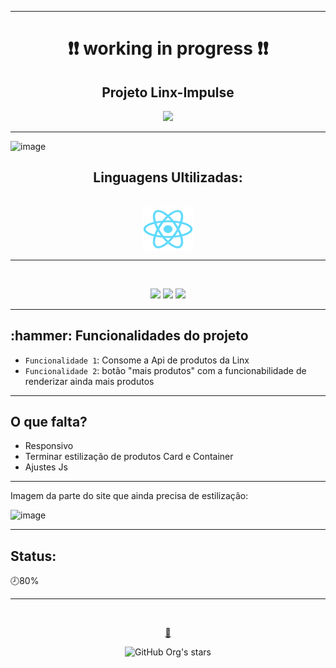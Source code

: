 <hr />

<h1 align="center">❗❗ working in progress ❗❗</h1>
<h2 align="center"> Projeto Linx-Impulse</h2>

<p align="center">
<img src="http://img.shields.io/static/v1?label=STATUS&message=EM%20DESENVOLVIMENTO&color=PINK&style=for-the-badge"/>
</p>
<hr />

![image](https://user-images.githubusercontent.com/96242187/180253458-33bdef48-5381-4ee2-bfbd-c7e691aea883.png)


<div align='center'>
<h2> Linguagens Ultilizadas:</h2>
<br>
 <img align="center" alt="Lu-React" height="70" width="80" src="https://raw.githubusercontent.com/devicons/devicon/master/icons/react/react-original.svg">
 <hr />
 <br>
</div>


<div align="center">

<a href="https://www.linkedin.com/in/luciana-vivarelli-valgode-34640815a/" target="_blank"><img src="https://img.shields.io/badge/-LinkedIn-%230077B5?style=for-the-badge&logo=linkedin&logoColor=gold" target="_blank"></a> 
  <a href="https://www.instagram.com/lucianavivarelli/" target="_blank"><img src="https://img.shields.io/badge/-Instagram-%23E4405F?style=for-the-badge&logo=instagram&logoColor=gold" target="_blank"></a>
  <a href = "mailto:lucianavivarelli@hotmail.com"><img src="https://img.shields.io/badge/-Hotmail-%23333?style=for-the-badge&logo=Hotmail&logoColor=gold" target="_blank"></a>
  
</div>
<hr />
<div >
<h2 >:hammer: Funcionalidades do projeto</h2>

- `Funcionalidade 1`: Consome a Api de produtos da Linx
- `Funcionalidade 2`: botão "mais produtos" com a funcionabilidade de renderizar ainda mais produtos 
</div>
<hr />
<h2>O que falta?</h2>
<ul>
<li>Responsivo</li>
<li>Terminar estilização de produtos Card e Container</li>
<li> Ajustes Js</li>
</ul>
<hr />
Imagem da parte do site que ainda precisa de estilização:

![image](https://user-images.githubusercontent.com/96242187/180253670-b8a23401-5426-4cb4-8871-c1bec56f374c.png)

<hr />


<h2>Status:</h2>
<p>🕗80%</p>

<hr />
<br>
<div align="center">
<p><a href="mailto:lucianavivarelli@hotmail.com">💌</a></p>  

![GitHub Org's stars](https://img.shields.io/github/stars/LucianaVivarelli?style=social)
</div>

